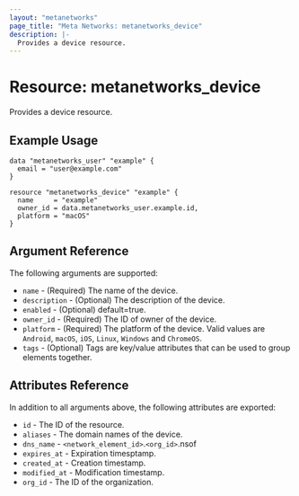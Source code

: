 ```yaml
---
layout: "metanetworks"
page_title: "Meta Networks: metanetworks_device"
description: |-
  Provides a device resource.
---
```


# Resource: metanetworks_device

Provides a device resource.

## Example Usage

```hcl
data "metanetworks_user" "example" {
  email = "user@example.com"
}

resource "metanetworks_device" "example" {
  name     = "example"
  owner_id = data.metanetworks_user.example.id,
  platform = "macOS"
}
```

## Argument Reference

The following arguments are supported:

* `name` - (Required) The name of the device.
* `description` - (Optional) The description of the device.
* `enabled` - (Optional) default=true.
* `owner_id` - (Required) The ID of owner of the device.
* `platform` - (Required) The platform of the device. Valid values are `Android`, `macOS`, `iOS`, `Linux`, `Windows` and `ChromeOS`.
* `tags` - (Optional) Tags are key/value attributes that can be used to group elements together.

## Attributes Reference

In addition to all arguments above, the following attributes are exported:

* `id` - The ID of the resource.
* `aliases` - The domain names of the device.
* `dns_name` - `<network_element_id>`.`<org_id>`.nsof
* `expires_at` - Expiration timesptamp.
* `created_at` - Creation timestamp.
* `modified_at` - Modification timestamp.
* `org_id` - The ID of the organization.
